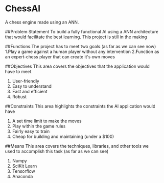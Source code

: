 # ChessAI
A chess engine made using an ANN.

##Problem Statement
To build a fully functional AI using a ANN architecture that would facilitate the best learning. This project is still in the making

##Functions
The project has to meet two goals (as far as we can see now)
  1.Play a game against a human player without any intervention
  2.Function as an expert-chess player that can create it's own moves

##Objectives
This area covers the objectives that the application would have to meet
  1. User-friendly
  2. Easy to understand
  3. Fast and efficient
  4. Robust
  
##Constraints
This area highlights the constraints the AI application would have
  1. A set time limit to make the moves
  2. Play within the game rules
  3. Fairly easy to train 
  4. Cheap for building and maintaining (under a $100)

##Means
This area covers the techniques, libraries, and other tools we used to accomplish this task (as far as we can see)
  1. Numpy
  2. SciKit Learn
  3. Tensorflow
  4. Anaconda
